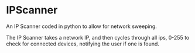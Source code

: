 # IPScanner
 An IP Scanner coded in python to allow for network sweeping.
 
 The IP Scanner takes a network IP, and then cycles through all ips, 0-255 to check for connected devices, notifying the user if one is found.

